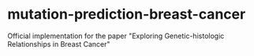 # mutation-prediction-breast-cancer
Official implementation for the paper "Exploring Genetic-histologic Relationships in Breast Cancer"
